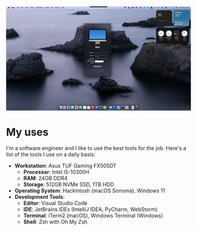 ![my-desktop.png](../static/images/my-desktop.png)

# My uses

I'm a software engineer and I like to use the best tools for the job. Here's a list of the tools I use on a daily basis:

- **Workstation**: Asus TUF Gaming FX505DT
    - **Processor**: Intel i5-10300H
    - **RAM**: 24GB DDR4
    - **Storage**: 512GB NVMe SSD, 1TB HDD
- **Operating System**: Hackintosh (macOS Sonoma), Windows 11
- **Development Tools**:
    - **Editor**: Visual Studio Code
    - **IDE**: JetBrains IDEs (IntelliJ IDEA, PyCharm, WebStorm)
    - **Terminal**: iTerm2 (macOS), Windows Terminal (Windows)
    - **Shell**: Zsh with Oh My Zsh